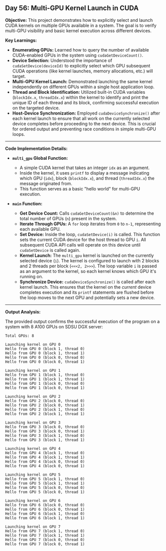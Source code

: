 ## Day 56: Multi-GPU Kernel Launch in CUDA

**Objective:**
This project demonstrates how to explicitly select and launch CUDA kernels on multiple GPUs available in a system. The goal is to verify multi-GPU visibility and basic kernel execution across different devices.

**Key Learnings:**

* **Enumerating GPUs:** Learned how to query the number of available CUDA-enabled GPUs in the system using `cudaGetDeviceCount()`.
* **Device Selection:** Understood the importance of `cudaSetDevice(deviceId)` to explicitly select which GPU subsequent CUDA operations (like kernel launches, memory allocations, etc.) will target.
* **Multi-GPU Kernel Launch:** Demonstrated launching the same kernel independently on different GPUs within a single host application loop.
* **Thread and Block Identification:** Utilized built-in CUDA variables (`blockIdx.x`, `threadIdx.x`) within the kernel to identify and print the unique ID of each thread and its block, confirming successful execution on the targeted device.
* **Host-Device Synchronization:** Employed `cudaDeviceSynchronize()` after each kernel launch to ensure that all work on the currently selected device completes before proceeding to the next device. This is crucial for ordered output and preventing race conditions in simple multi-GPU loops.

---
**Code Implementation Details:**

* **`multi_gpu` Global Function:**
    * A simple CUDA kernel that takes an integer `idx` as an argument.
    * Inside the kernel, it uses `printf` to display a message indicating which GPU (`idx`), block (`blockIdx.x`), and thread (`threadIdx.x`) the message originated from.
    * This function serves as a basic "hello world" for multi-GPU execution.

* **`main` Function:**
    * **Get Device Count:** Calls `cudaGetDeviceCount(&n)` to determine the total number of GPUs (`n`) present in the system.
    * **Iterate Through GPUs:** A `for` loop iterates from `0` to `n-1`, representing each available GPU.
    * **Set Device:** Inside the loop, `cudaSetDevice(i)` is called. This function sets the current CUDA device for the host thread to GPU `i`. All subsequent CUDA API calls will operate on this device until `cudaSetDevice` is called again.
    * **Kernel Launch:** The `multi_gpu` kernel is launched on the currently selected device (`i`). The kernel is configured to launch with 2 blocks and 2 threads per block (`<<<2, 2>>>`). The loop variable `i` is passed as an argument to the kernel, so each kernel knows which GPU it's running on.
    * **Synchronize Device:** `cudaDeviceSynchronize()` is called after each kernel launch. This ensures that the kernel on the *current* device completes execution and its `printf` statements are flushed before the loop moves to the next GPU and potentially sets a new device.

---
**Output Analysis:**

The provided output confirms the successful execution of the program on a system with 8 A100 GPUs on SDSU DGX server:

```text
Total GPUs: 8

Launching kernel on GPU 0
Hello from GPU 0 (block 1, thread 0)
Hello from GPU 0 (block 1, thread 1)
Hello from GPU 0 (block 0, thread 0)
Hello from GPU 0 (block 0, thread 1)

Launching kernel on GPU 1
Hello from GPU 1 (block 1, thread 0)
Hello from GPU 1 (block 1, thread 1)
Hello from GPU 1 (block 0, thread 0)
Hello from GPU 1 (block 0, thread 1)

Launching kernel on GPU 2
Hello from GPU 2 (block 0, thread 0)
Hello from GPU 2 (block 0, thread 1)
Hello from GPU 2 (block 1, thread 0)
Hello from GPU 2 (block 1, thread 1)

Launching kernel on GPU 3
Hello from GPU 3 (block 0, thread 0)
Hello from GPU 3 (block 0, thread 1)
Hello from GPU 3 (block 1, thread 0)
Hello from GPU 3 (block 1, thread 1)

Launching kernel on GPU 4
Hello from GPU 4 (block 1, thread 0)
Hello from GPU 4 (block 1, thread 1)
Hello from GPU 4 (block 0, thread 0)
Hello from GPU 4 (block 0, thread 1)

Launching kernel on GPU 5
Hello from GPU 5 (block 1, thread 0)
Hello from GPU 5 (block 1, thread 1)
Hello from GPU 5 (block 0, thread 0)
Hello from GPU 5 (block 0, thread 1)

Launching kernel on GPU 6
Hello from GPU 6 (block 0, thread 0)
Hello from GPU 6 (block 0, thread 1)
Hello from GPU 6 (block 1, thread 0)
Hello from GPU 6 (block 1, thread 1)

Launching kernel on GPU 7
Hello from GPU 7 (block 1, thread 0)
Hello from GPU 7 (block 1, thread 1)
Hello from GPU 7 (block 0, thread 0)
Hello from GPU 7 (block 0, thread 1)